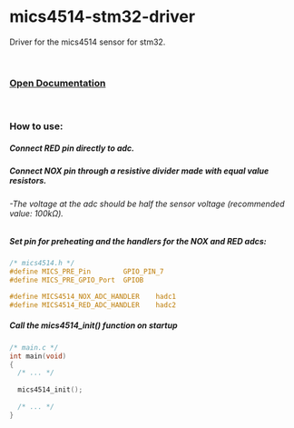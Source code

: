 # mics4514-stm32-driver
Driver for the mics4514 sensor for stm32.

&nbsp;
&nbsp;
&nbsp;

### [Open Documentation]( http://paulopereira98.github.io/mics4514-stm32-driver/mics4514_8h.html)
&nbsp;
### How to use:

##### Connect RED pin directly to adc.
##### Connect NOX pin through a resistive divider made with equal value resistors.
###### -The voltage at the adc should be half the sensor voltage (recommended value: 100kΩ).

##### Set pin for preheating and the handlers for the NOX and RED adcs:
```c
/* mics4514.h */
#define MICS_PRE_Pin 		GPIO_PIN_7
#define MICS_PRE_GPIO_Port	GPIOB

#define MICS4514_NOX_ADC_HANDLER	hadc1
#define MICS4514_RED_ADC_HANDLER	hadc2
```

##### Call the mics4514_init() function on startup
```c
/* main.c */
int main(void)
{
  /* ... */
  
  mics4514_init();
  
  /* ... */
}
```
